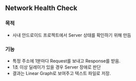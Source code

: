 ## Network Health Check

### 목적

- 사내 안드로이드 프로젝트에서 Server 상태를 확인하기 위해 만듬

### 기능
- 특정 주소에 1분마다 Request를 보내고 Response를 받음.
- 1초 이상 딜레이가 있을 경우 Server 장애로 판단
- 결과는 Linear Graph로 보여주고 텍스트 파일로 저장.
